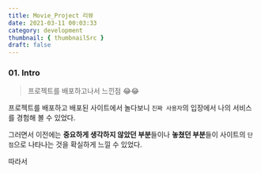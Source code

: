 ```yaml
---
title: Movie_Project 리뷰
date: 2021-03-11 00:03:33
category: development
thumbnail: { thumbnailSrc }
draft: false
---
```


### 01. Intro

> 프로젝트를 배포하고나서 느낀점 😂😂

프로젝트를 배포하고 배포된 사이트에서 놀다보니 `진짜 사용자`의 입장에서 나의 서비스를 경험해 볼 수 있었다.

그러면서 이전에는 **중요하게 생각하지 않았던 부분**들이나 **놓쳤던 부분**들이 사이트의 `단점`으로 나타나는 것을 확실하게 느낄 수 있었다.   

따라서

